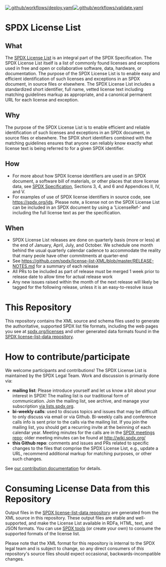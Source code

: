 [![.github/workflows/deploy.yaml](https://github.com/spdx/license-list-XML/actions/workflows/deploy.yaml/badge.svg)](https://github.com/spdx/license-list-XML/actions/workflows/deploy.yaml)[![.github/workflows/validate.yaml](https://github.com/spdx/license-list-XML/actions/workflows/validate.yaml/badge.svg)](https://github.com/spdx/license-list-XML/actions/workflows/validate.yaml)
# SPDX License List
## What
The [SPDX License List](https://spdx.org/licenses/) is an integral part of the SPDX Specification. The SPDX License List itself is a list of commonly found licenses and exceptions used in free and open or collaborative software, data, hardware, or documentation. The purpose of the SPDX License List is to enable easy and efficient identification of such licenses and exceptions in an SPDX document, in source files or elsewhere. The SPDX License List includes a standardized short identifier, full name, vetted license text including matching guidelines markup as appropriate, and a canonical permanent URL for each license and exception.

## Why
The purpose of the SPDX License List is to enable efficient and reliable identification of such licenses and exceptions in an SPDX document, in source files or elsewhere. The SPDX short identifiers combined with the matching guidelines ensures that anyone can reliably know exactly what license text is being referred to for a given SPDX identifier.

## How
* For more about how SPDX license identifiers are used in an SPDX document, a software bill of materials, or other places that store license data, see [SPDX Specification](https://spdx.org/specifications), Sections 3, 4, and 6 and Appendices II, IV, and V.
* For examples of use of SPDX license identifiers in source code, see https://spdx.org/ids.
Please note, a license not on the SPDX License List can be included in an SPDX document by using a 'LicenseRef-' and including the full license text as per the specification. 

## When 
* SPDX License List releases are done on quarterly basis (more or less) at the end of January, April, July, and October. We schedule one month behind the usual quarterly calendar cadence to accommodate the reality that many peole have other commitments at quarter-end
* See https://github.com/spdx/license-list-XML/blob/master/RELEASE-NOTES.md for a summary of each release
* All PRs to be included as part of release must be merged 1 week prior to release date to allow time for actual release work
* Any new issues raised within the month of the next release will likely be tagged for the following release, unless it is an easy-to-resolve issue

# This Repository
This repository contains the XML source and schema files used to generate the authoritative, supported SPDX list file formats, including the web pages you see at [spdx.org/licenses](https://spdx.org/licenses/) and other generated data formats found in the [SPDX license-list-data repository](https://github.com/spdx/license-list-data).

# How to contribute/participate
We welcome participants and contributions! The SPDX License List is maintained by the SPDX Legal Team. Work and discussion is primarily done via:
* **mailing list**: Please introduce yourself and let us know a bit about your interest in SPDX! The mailing list is our traditional form of communication. Join the mailing list, see archive, and manage your subscription [via lists.spdx.org](https://lists.spdx.org/g/Spdx-legal). 
* **bi-weekly calls**: used to discuss topics and issues that may be difficult to only discuss via email or via Github. Bi-weekly calls and conference calls info is sent prior to the calls via the mailing list. If you join the mailing list, you should get a recurring invite at the beinning of each calendar year. Meeting minutes for the calls are in the [SPDX meetings repo](https://github.com/spdx/meetings/tree/master/legal); older meeting minutes can be found at http://wiki.spdx.org/
* **this Github repo**: comments and issues and PRs related to specific changes to the files that comprise the SPDX License List, e.g., update a URL, recommend additional markup for matching purposes, or other such changes. 

See [our contribution documentation](CONTRIBUTING.md) for details.

# Consuming License Data from this Repository
Output files in the [SPDX license-list-data repository](https://github.com/spdx/license-list-data) are generated from the XML source in this repository.  These output files are stable and well-supported, and make the License List available in RDFa, HTML, text, and JSON formats. You can use [SPDX tools](https://github.com/spdx/tools) (or create your own) to consume the supported formats of the license list.

Please note that the XML format for this repository is internal to the SPDX legal team and is subject to change, so any direct consumers of _this_ repository's source files should expect occasional, backwards-incompatible changes.
